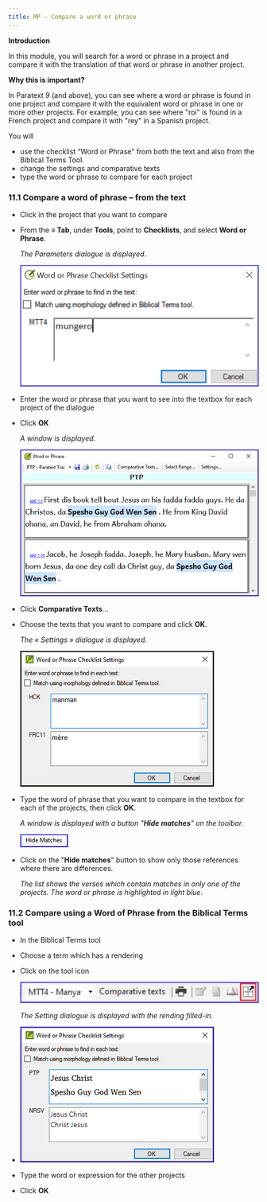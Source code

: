 ```yaml
---
title: MP – Compare a word or phrase
---
```

**Introduction**

In this module, you will search for a word or phrase in a project and compare it with the translation of that word or phrase in another project.

**Why this is important?**

In Paratext 9 (and above), you can see where a word or phrase is found in one project and compare it with the equivalent word or phrase in one or more other projects. For example, you can see where "roi" is found in a French project and compare it with "rey" in a Spanish project.

You will

-   use the checklist “Word or Phrase” from both the text and also from the Biblical Terms Tool.
-   change the settings and comparative texts
-   type the word or phrase to compare for each project

### 11.1 Compare a word of phrase – from the text

-   Click in the project that you want to compare
-   From the **≡ Tab**, under **Tools**, point to **Checklists**, and select **Word or Phrase**.

    *The Parameters dialogue is displayed*.

    ![](media/855b9203349b7b2e54f0fa8f34e168eb.png)

-   Enter the word or phrase that you want to see into the textbox for each project of the dialogue
-   Click **OK**

    *A window is displayed*.

    ![](media/1406af69fa2c6e34374c3c00d3cdd0d7.png)

-   Click **Comparative Texts**...
-   Choose the texts that you want to compare and click **OK**.

    *The « Settings » dialogue is displayed.*

    ![](media/a08fdc3ff01202588a59aad869fb8205.png)

-   Type the word of phrase that you want to compare in the textbox for each of the projects, then click **OK**.

    *A window is displayed with a button "***Hide matches***" on the toolbar.*

    ![](media/12870a3d0bb20c12a2d49084fda8cd31.png)

-   Click on the "**Hide matches**" button to show only those references where there are differences.

    *The list shows the verses which contain matches in only one of the projects. The word or phrase is highlighted in light blue*.

### 11.2 Compare using a Word of Phrase from the Biblical Terms tool

-   In the Biblical Terms tool
-   Choose a term which has a rendering
-   Click on the tool icon

    ![](media/d6c7c902c72f22f7e6a55966b2d18129.png)

    *The Setting dialogue is displayed with the rending filled-in.*

-   ![](media/c58bb284eef0184480a195c3783310cb.png)
-   Type the word or expression for the other projects
-   Click **OK**
